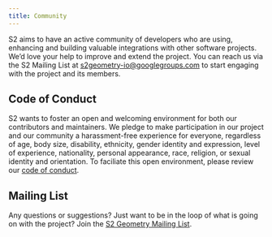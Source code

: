```yaml
---
title: Community
---
```


S2 aims to have an active community of developers who are using, enhancing
and building valuable integrations with other software projects. We’d love your
help to improve and extend the project. You can reach us via the S2 Mailing
List at
<a href="https://groups.google.com/forum/#!forum/s2geometry-io" target="_blank">s2geometry-io@googlegroups.com</a>
to start engaging with the project and its members.

## Code of Conduct

S2 wants to foster an open and welcoming environment for both our
contributors and maintainers. We pledge to make participation in our project and
our community a harassment-free experience for everyone, regardless of age, body
size, disability, ethnicity, gender identity and expression, level of
experience, nationality, personal appearance, race, religion, or sexual identity
and orientation. To faciliate this open environment, please review our
<a href="{{ site.baseurl }}/community/code-of-conduct">code of conduct</a>.

## Mailing List

Any questions or suggestions? Just want to be in the loop of what is going on
with the project? Join the
<a href="https://groups.google.com/forum/#!forum/s2geometry-io" target="_blank">
S2 Geometry Mailing List</a>.
